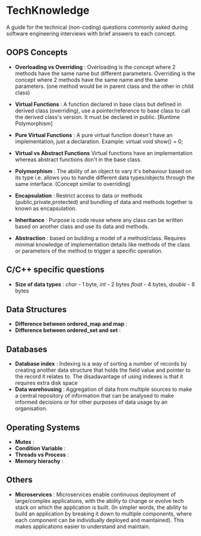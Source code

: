 # TechKnowledge
A guide for the technical (non-coding) questions commonly asked during software engineering interviews with brief answers to each concept.

## OOPS Concepts
* **Overloading vs Overriding** : Overloading is the concept where 2 methods have the same name but different parameters. Overriding is the concept where 2 methods have the same name and the same parameters. (one method would be in parent class and the other in child class)

* **Virtual Functions** : A function declared in base class but defined in derived class (overriding), use a pointer/reference to base class to call the derived class's version. It must be declared in public. [Runtime Polymorphism]

* **Pure Virtual Functions** : A pure virtual function doesn't have an implementation, just a declaration. Example: virtual void show() = 0;

* **Virtual vs Abstract Functions**
Virtual functions have an implementation whereas abstract functions don't in the base class.

* **Polymorphism** : The ability of an object to vary it's behaviour based on its type i.e. allows you to handle different data types/objects through the same interface. (Concept similar to overriding)

* **Encapsulation** : Restrict access to data or methods (public,private,protected) and bundling of data and methods together is known as encapsulation.

* **Inheritance** : Purpose is code reuse where any class can be written based on another class and use its data and methods.

* **Abstraction** : based on building a model of a method/class. Requires minimal knowledge of implementation details like methods of the class or parameters of the method to trigger a specific operation.

## C/C++ specific questions
* **Size of data types** : *char* - 1 byte, *int* - 2 bytes *float* - 4 bytes, *double* - 8 bytes

## Data Structures
* **Difference between ordered_map and map** :
* **Difference between ordered_set and set** :

## Databases
* **Database index** : Indexing is a way of sorting a number of records by creating another data structure that holds the field value and pointer to the record it relates to. The disadavantage of using indexes is that it requires extra disk space
* **Data warehousing** : Aggregation of data from multiple sources to make a central repository of information that can be analysed to make informed decisions or for other purposes of data usage by an organisation. 

## Operating Systems
* **Mutex** :  
* **Condition Variable** :
* **Threads vs Process** :
* **Memory hierachy** :


## Others
* **Microservices** : Microservices enable continuous deployment of large/complex applications, with the ability to change or evolve tech stack on which the application is built. (In simpler words, the ability to build an application by breaking it down to multiple components, where each component can be individually deployed and maintained).
This makes applications easier to understand and maintain.